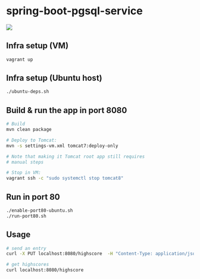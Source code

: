 spring-boot-pgsql-service
=========================

<a title="Build Status" href="https://travis-ci.org/eis/spring-boot-pgsql-service"><img src="https://api.travis-ci.org/eis/spring-boot-pgsql-service.svg?branch=master" /></a>

Infra setup (VM)
----------------

```bash
vagrant up
```

Infra setup (Ubuntu host)
-------------------------

```bash
./ubuntu-deps.sh
```

Build & run the app in port 8080
--------------------------------


```bash
# Build
mvn clean package

# Deploy to Tomcat:
mvn -s settings-vm.xml tomcat7:deploy-only

# Note that making it Tomcat root app still requires
# manual steps

# Stop in VM: 
vagrant ssh -c "sudo systemctl stop tomcat8"
```

Run in port 80
--------------

```bash
./enable-port80-ubuntu.sh
./run-port80.sh
```

Usage
-----
```bash
# send an entry
curl -X PUT localhost:8080/highscore  -H "Content-Type: application/json" --data "{\"author\":\"me\", \"score\":\"999\",\"date\":\"2017-11-11T13:47:29Z\"}"

# get highscores
curl localhost:8080/highscore
```
